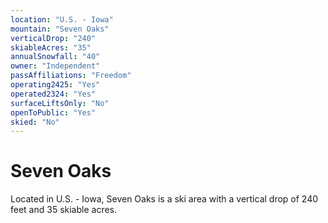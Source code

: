 ```yaml
---
location: "U.S. - Iowa"
mountain: "Seven Oaks"
verticalDrop: "240"
skiableAcres: "35"
annualSnowfall: "40"
owner: "Independent"
passAffiliations: "Freedom"
operating2425: "Yes"
operated2324: "Yes"
surfaceLiftsOnly: "No"
openToPublic: "Yes"
skied: "No"
---
```


# Seven Oaks

Located in U.S. - Iowa, Seven Oaks is a ski area with a vertical drop of 240 feet and 35 skiable acres.
